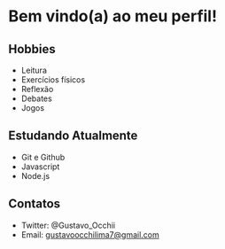 # Bem vindo(a) ao meu perfil!

## Hobbies 
- Leitura 
- Exercícios físicos 
- Reflexão 
- Debates 
- Jogos

## Estudando Atualmente 
- Git e Github
- Javascript
- Node.js

## Contatos 
- Twitter: @Gustavo_Occhii
- Email: gustavoocchilima7@gmail.com

